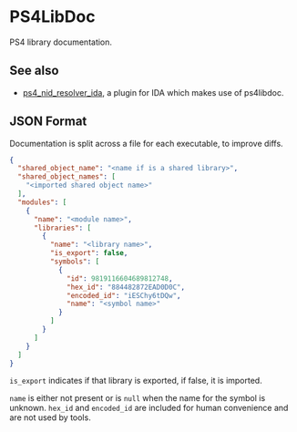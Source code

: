# PS4LibDoc
PS4 library documentation.

## See also
* [ps4_nid_resolver_ida](https://github.com/Thunder07/ps4_nid_resolver_ida), a plugin for IDA which makes use of ps4libdoc.

## JSON Format
Documentation is split across a file for each executable, to improve diffs.

```json
{
  "shared_object_name": "<name if is a shared library>",
  "shared_object_names": [
    "<imported shared object name>"
  ],
  "modules": [
    {
      "name": "<module name>",
      "libraries": [
        {
          "name": "<library name>",
          "is_export": false,
          "symbols": [
            {
              "id": 9819116604689812748,
              "hex_id": "884482872EAD0D0C",
              "encoded_id": "iESChy6tDQw",
              "name": "<symbol name>"
            }
          ]
        }
      ]
    }
  ]
}
```

`is_export` indicates if that library is exported, if false, it is imported.

`name` is either not present or is `null` when the name for the symbol is unknown.
`hex_id` and `encoded_id` are included for human convenience and are not used by tools.
